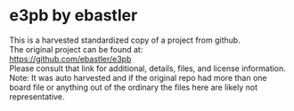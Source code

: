 
# e3pb by ebastler  
This is a harvested standardized copy of a project from github.  
The original project can be found at:  
https://github.com/ebastler/e3pb  
Please consult that link for additional, details, files, and license information.  
Note: It was auto harvested and if the original repo had more than one board file or anything out of the ordinary the files here are likely not representative.  
    